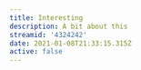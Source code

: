 ```yaml
---
title: Interesting
description: A bit about this
streamid: '4324242'
date: 2021-01-08T21:33:15.315Z
active: false
---
```


